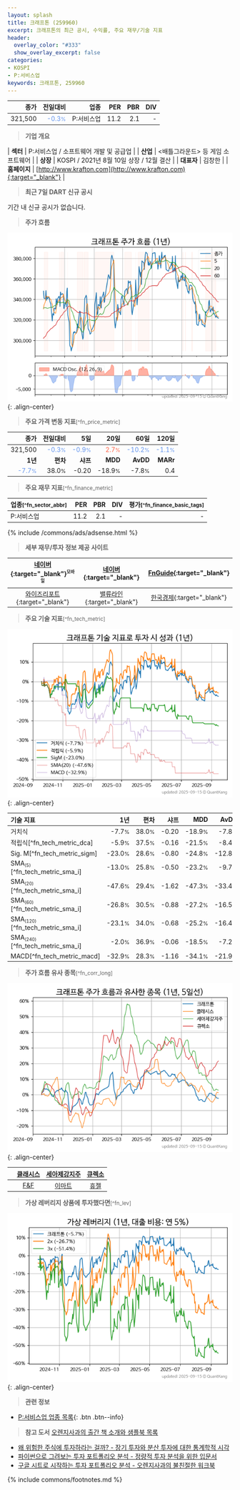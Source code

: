 ```yaml
---
layout: splash
title: 크래프톤 (259960)
excerpt: 크래프톤의 최근 공시, 수익률, 주요 재무/기술 지표
header:
  overlay_color: "#333"
  show_overlay_excerpt: false
categories:
- KOSPI
- P:서비스업
keywords: 크래프톤, 259960
---
```


| **종가** | **전일대비** | **업종** | **PER** | **PBR** | **DIV** |
| -------: | -----------: | -------: | ------: | ------: | ------: |
| 321,500 | <span style="color: cornflowerblue">-0.3<small>%</small></span> | P:서비스업 | 11.2 | 2.1 | - |

<!-- more -->


> **기업 개요**<a id="company"></a>

| <span style="white-space:nowrap;">**섹터**</span> | P:서비스업 / 소프트웨어 개발 및 공급업 |
| <span style="white-space:nowrap;">**산업**</span> | <배틀그라운드> 등 게임 소프트웨어 |
| <span style="white-space:nowrap;">**상장**</span> | KOSPI / 2021년 8월 10일 상장 / 12월 결산 |
| <span style="white-space:nowrap;">**대표자**</span> | 김창한 |
| <span style="white-space:nowrap;">**홈페이지**</span> | [http://www.krafton.com](http://www.krafton.com){:target="_blank"} |


> **최근 7일 DART 신규 공시**<a id="dart"></a>

기간 내 신규 공시가 없습니다.


> **주가 흐름**<a id="price"></a>

![259960](/stock/images/259960.png){: .align-center}


> **주요 가격 변동 지표**<small>[^fn_price_metric]</small>

| **종가** | **전일대비** | **5일** | **20일** | **60일** | **120일** |
| -------: | -----------: | ------: | -------: | -------: | --------: |
| 321,500 | <span style="color: cornflowerblue">-0.3<small>%</small></span> | <span style="color: cornflowerblue">-0.9<small>%</small></span> | <span style="color: tomato">2.7<small>%</small></span> | <span style="color: cornflowerblue">-10.2<small>%</small></span> | <span style="color: cornflowerblue">-1.1<small>%</small></span> |
| **1년** | **편차** | **샤프** | **MDD** | **AvDD** | **MARr** |
| <span style="color: cornflowerblue">-7.7<small>%</small></span> | 38.0<small>%</small> | -0.20 | -18.9<small>%</small> | -7.8<small>%</small> | 0.4 |


> **주요 재무 지표**<small>[^fn_finance_metric]</small>

| **업종**<small>[^fn_sector_abbr]</small> | **PER** | **PBR** | **DIV** | **평가**<small>[^fn_finance_basic_tags]</small> |
| :--------------------------------------- | ------: | ------: | ------: | ----------------------------------------------: |
| P:서비스업 | 11.2 | 2.1 | - | - |



{% include /commons/ads/adsense.html %}

> **세부 재무/투자 정보 제공 사이트**

| [네이버](https://m.stock.naver.com/domestic/stock/259960/finance/summary){:target="_blank"}<sup><small>모바일</small></sup> | [네이버](https://finance.naver.com/item/coinfo.naver?code=259960){:target="_blank"} | [FnGuide](https://comp.fnguide.com/SVO2/ASP/SVD_Invest.asp?gicode=A259960&MenuYn=Y){:target="_blank"} |
| :---: | :---: | :---: |
| [와이즈리포트](https://comp.wisereport.co.kr/company/c1040001.aspx?cmp_cd=259960){:target="_blank"} | [밸류라인](https://www.valueline.co.kr/finance/summary/259960){:target="_blank"} | [한국경제](https://markets.hankyung.com/stock/259960/financial-summary){:target="_blank"} |


> **주요 기술 지표**<small>[^fn_tech_metric]</small>


![259960](/stock/images/259960_tech.png){: .align-center}

| **기술 지표** | **1년** | **편차** | **샤프** | **MDD** | **AvDD** |
| :------------ | ------: | -----------: | -------: | ------: | -------: |
| 거치식 | -7.7<small>%</small> | 38.0<small>%</small> | -0.20 | -18.9<small>%</small> | -7.8<small>%</small> |
| 적립식[^fn_tech_metric_dca] | -5.9<small>%</small> | 37.5<small>%</small> | -0.16 | -21.5<small>%</small> | -8.4<small>%</small> |
| Sig. M[^fn_tech_metric_sigm] | -23.0<small>%</small> | 28.6<small>%</small> | -0.80 | -24.8<small>%</small> | -12.8<small>%</small> |
| SMA<small><sub>(5)</sub></small>[^fn_tech_metric_sma_i] | -13.0<small>%</small> | 25.8<small>%</small> | -0.50 | -23.2<small>%</small> | -9.7<small>%</small> |
| SMA<small><sub>(20)</sub></small>[^fn_tech_metric_sma_i] | -47.6<small>%</small> | 29.4<small>%</small> | -1.62 | -47.3<small>%</small> | -33.4<small>%</small> |
| SMA<small><sub>(60)</sub></small>[^fn_tech_metric_sma_i] | -26.8<small>%</small> | 30.5<small>%</small> | -0.88 | -27.2<small>%</small> | -16.5<small>%</small> |
| SMA<small><sub>(120)</sub></small>[^fn_tech_metric_sma_i] | -23.1<small>%</small> | 34.0<small>%</small> | -0.68 | -25.2<small>%</small> | -16.4<small>%</small> |
| SMA<small><sub>(240)</sub></small>[^fn_tech_metric_sma_i] | -2.0<small>%</small> | 36.9<small>%</small> | -0.06 | -18.5<small>%</small> | -7.2<small>%</small> |
| MACD[^fn_tech_metric_macd] | -32.9<small>%</small> | 28.3<small>%</small> | -1.16 | -34.1<small>%</small> | -21.9<small>%</small> |


> **주가 흐름 유사 종목**<a id="corr"></a><small>[^fn_corr_long]</small>

![259960](/stock/images/259960_corr.png){: .align-center}

|       | [클래시스](/214150/) | [세아제강지주](/003030/) | [큐렉소](/060280/) |
| :---: | :------------------------------------: | :------------------------------------: | :------------------------------------: |
|       | [F&F](/383220/) | [이마트](/139480/) | [휴젤](/145020/) |


> **가상 레버리지 상품에 투자했다면**<a id="2x"></a><small>[^fn_lev]</small>

![259960](/stock/images/259960_2x.png){: .align-center}


> **관련 정보**

- [P:서비스업 업종 목록](/stats/sector/kospi_업종_서비스업_종목/){: .btn .btn--info}

> **참고 도서** [오렌지사과의 출간 책 소개와 샘플북 목록](https://kongdori.tistory.com/691)

- [왜 위험한 주식에 투자하라는 걸까? - 장기 투자와 분산 투자에 대한 통계학적 시각](https://kongdori.tistory.com/421)
- [파이썬으로 그려보는 투자 포트폴리오 분석  - 정량적 투자 분석을 위한 입문서](https://kongdori.tistory.com/643)
- [구글 시트로 시작하는 투자 포트폴리오 분석 - 오렌지사과의 불친절한 워크북](https://kongdori.tistory.com/449)


{% include commons/footnotes.md %}